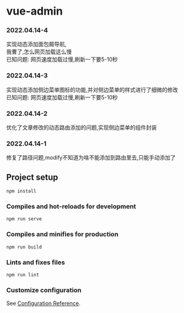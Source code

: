 # vue-admin

###	2022.04.14-4

实现动态添加面包屑导航,</br>
我曹了,怎么网页加载这么慢 </br>
已知问题: 网页速度加载过慢,刷新一下要5-10秒


###	2022.04.14-3

实现动态添加侧边菜单图标的功能,并对侧边菜单的样式进行了细微的修改</br>
已知问题: 网页速度加载过慢,刷新一下要5-10秒



###	2022.04.14-2

优化了文章修改的动态路由添加的问题,实现侧边菜单的组件封装



###	2022.04.14-1

修复了路径问题,modify不知道为啥不能添加到路由里去,只能手动添加了



## Project setup

```
npm install
```

### Compiles and hot-reloads for development

```
npm run serve
```

### Compiles and minifies for production

```
npm run build
```

### Lints and fixes files

```
npm run lint
```

### Customize configuration

See [Configuration Reference](https://cli.vuejs.org/config/).

